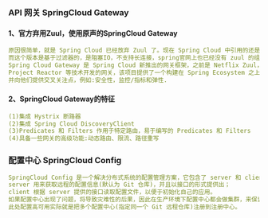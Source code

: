 ### API 网关 SpringCloud Gateway
#### 1、官方弃用Zuul，使用原声的SpringCloud Gateway
```yaml
原因很简单，就是 Spring Cloud 已经放弃 Zuul 了。现在 Spring Cloud 中引用的还是 Zuul 1.x 版本，
而这个版本是基于过滤器的，是阻塞IO，不支持长连接，spring官网上也已经没有 zuul 的组件了，所以给 SpringCloud 原生的网关产品 Gateway。
Spring Cloud Gateway 是 Spring Cloud 新推出的网关框架，之前是 Netflix Zuul，由 spring 官方基于Spring5.0,Spring Boot2.0,
Project Reactor 等技术开发的网关，该项目提供了一个构建在 Spring Ecosystem 之上的 API 网关，旨在提供一种简单而有效的途径来发送 API，
并向他们提供交叉关注点，例如:安全性，监控/指标和弹性.
```
#### 2、SpringCloud Gateway的特征
```yaml
(1)集成 Hystrix 断路器
(2)集成 Spring Cloud DiscoveryClient
(3)Predicates 和 Filters 作用于特定路由，易于编写的 Predicates 和 Filters
(4)具备一些网关的高级功能:动态路由、限流、路径重写
```

### 配置中心 SpringCloud Config
```yaml
SpringCloud Config 是一个解决分布式系统的配置管理方案，它包含了 server 和 client 两个部分。 
server 用来获取远程的配置信息(默认为 Git 仓库)，并且以接口的形式提供出；
client 根据 server 提供的接口读取配置文件，以便于初始化自己的应用。
如果配置中心出现了问题，将导致灾难性的后果，因此在生产环境下配置中心都会做集群，来保证高可用。
此处配置高可用实际就是把多个配置中心(指定同一个 Git 远程仓库)注册到注册中心。
```